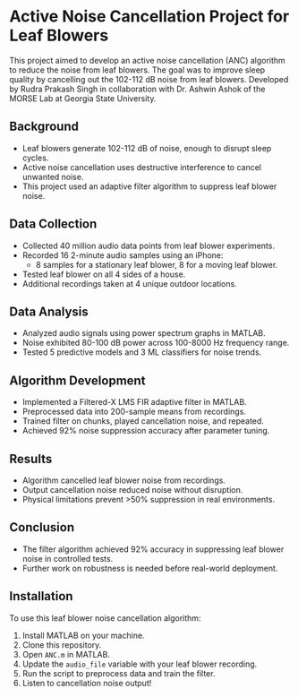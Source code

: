 # Active Noise Cancellation Project for Leaf Blowers

This project aimed to develop an active noise cancellation (ANC) algorithm to reduce the noise from leaf blowers. The goal was to improve sleep quality by cancelling out the 102-112 dB noise from leaf blowers. Developed by Rudra Prakash Singh in collaboration with Dr. Ashwin Ashok of the MORSE Lab at Georgia State University.

## Background

- Leaf blowers generate 102-112 dB of noise, enough to disrupt sleep cycles.
- Active noise cancellation uses destructive interference to cancel unwanted noise.
- This project used an adaptive filter algorithm to suppress leaf blower noise.

## Data Collection

- Collected 40 million audio data points from leaf blower experiments.
- Recorded 16 2-minute audio samples using an iPhone:
  - 8 samples for a stationary leaf blower, 8 for a moving leaf blower.
- Tested leaf blower on all 4 sides of a house.
- Additional recordings taken at 4 unique outdoor locations.

## Data Analysis

- Analyzed audio signals using power spectrum graphs in MATLAB.
- Noise exhibited 80-100 dB power across 100-8000 Hz frequency range.
- Tested 5 predictive models and 3 ML classifiers for noise trends.

## Algorithm Development

- Implemented a Filtered-X LMS FIR adaptive filter in MATLAB.
- Preprocessed data into 200-sample means from recordings.
- Trained filter on chunks, played cancellation noise, and repeated.
- Achieved 92% noise suppression accuracy after parameter tuning.

## Results

- Algorithm cancelled leaf blower noise from recordings.
- Output cancellation noise reduced noise without disruption.
- Physical limitations prevent >50% suppression in real environments.

## Conclusion

- The filter algorithm achieved 92% accuracy in suppressing leaf blower noise in controlled tests.
- Further work on robustness is needed before real-world deployment.

## Installation

To use this leaf blower noise cancellation algorithm:

1. Install MATLAB on your machine.
2. Clone this repository.
3. Open `ANC.m` in MATLAB.
4. Update the `audio_file` variable with your leaf blower recording.
5. Run the script to preprocess data and train the filter.
6. Listen to cancellation noise output!
